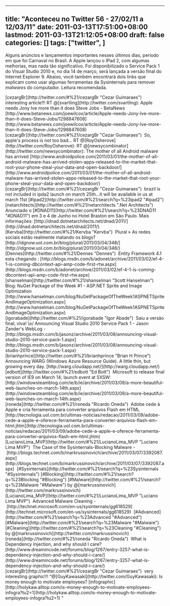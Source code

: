 
---
title: "Aconteceu no Twitter 56 - 27/02/11 a 12/03/11"
date: 2011-03-13T17:51:00+08:00
lastmod: 2011-03-13T21:12:05+08:00
draft: false
categories: []
tags: ["twitter", ]
---


Alguns anúncios e lançamentos importantes nesses últimos dias, período em que foi Carnaval no Brasil. A Apple lançou o IPad 2, com algumas melhorias, mas nada tão significativo. Foi disponibilizado o Service Pack 1 do Visual Studio 2010 e, no dia 14 de março, será lançada a versão final do Internet Explorer 9. Abaixo, você também encontrará dois links que explicam como usar algumas ferramentas da Sysinternals para remover *malwares* do computador. Leitura recomendada.


<div class="tweet-row"><span class="tweet-user-name">[cezargBr](http://twitter.com/#%21/cezargBr "Cezar Guimaraes")  </span>interesting article!!! RT @[svartling](http://twitter.com/svartling): Apple needs Jony Ive more than it does Steve Jobs - BetaNews   
[http://www.betanews.com/joewilcox/article/Apple-needs-Jony-Ive-more-than-it-does-Steve-Jobs/1298847608](http://www.betanews.com/joewilcox/article/Apple-needs-Jony-Ive-more-than-it-does-Steve-Jobs/1298847608)  


<div class="tweet-row"><span class="tweet-user-name">[cezargBr](http://twitter.com/#%21/cezargBr "Cezar Guimaraes")  </span>So, apple's process is not too bad... RT @[RoyOsherove](http://twitter.com/RoyOsherove): RT @[newsycombinator](http://twitter.com/newsycombinator): The mother of all Android malware has arrived   
[http://www.androidpolice.com/2011/03/01/the-mother-of-all-android-malware-has-arrived-stolen-apps-released-to-the-market-that-root-your-phone-steal-your-data-and-open-backdoor/](http://www.androidpolice.com/2011/03/01/the-mother-of-all-android-malware-has-arrived-stolen-apps-released-to-the-market-that-root-your-phone-steal-your-data-and-open-backdoor/)  


<div class="tweet-row"><span class="tweet-user-name">[cezargBr](http://twitter.com/#%21/cezargBr "Cezar Guimaraes")  </span>brazil is not included in ipda2 launch on march 25th...it will be available in us at march 11st [#ipad2](http://twitter.com/#%21/search?q=%23ipad2 "#ipad2")  


<div class="tweet-row"><span class="tweet-user-name">[netarchitects](http://twitter.com/#%21/netarchitects ".Net Architects")  </span>Anunciado o [#DNAD11](http://twitter.com/#%21/search?q=%23DNAD11 "#DNAD11") em 3 e 4 de Junho no Hotel Braston em São Paulo. Mais informações: [http://dnad.dotnetarchitects.net/dnad/2011/](http://dnad.dotnetarchitects.net/dnad/2011/)  


<div class="tweet-row"><span class="tweet-user-name">[Kervba](http://twitter.com/#%21/Kervba "Kervba")  </span>Plural » As redes sociais estão realmente matando os blogs? [http://idgnow.uol.com.br/blog/plural/2011/03/04/348/](http://idgnow.uol.com.br/blog/plural/2011/03/04/348/)  


<div class="tweet-row"><span class="tweet-user-name">[Dennes](http://twitter.com/#%21/Dennes "Dennes")  </span>Entity Framework 4.1 esta chegando : [http://blogs.msdn.com/b/adonet/archive/2011/03/02/ef-4-1-is-coming-dbcontext-api-amp-code-first-rtw.aspx](http://blogs.msdn.com/b/adonet/archive/2011/03/02/ef-4-1-is-coming-dbcontext-api-amp-code-first-rtw.aspx)  


<div class="tweet-row"><span class="tweet-user-name">[shanselman](http://twitter.com/#%21/shanselman "Scott Hanselman")  </span>Blog: NuGet Package of the Week #1 - ASP.NET Sprite and Image Optimization [http://www.hanselman.com/blog/NuGetPackageOfTheWeek1ASPNETSpriteAndImageOptimization.aspx](http://www.hanselman.com/blog/NuGetPackageOfTheWeek1ASPNETSpriteAndImageOptimization.aspx)  


<div class="tweet-row"><span class="tweet-user-name">[igorabade](http://twitter.com/#%21/igorabade "Igor Abade")  </span>Saiu a versão final, viva! \o/ Announcing Visual Studio 2010 Service Pack 1 - Jason Zander's WebLog -   
[http://blogs.msdn.com/b/jasonz/archive/2011/03/08/announcing-visual-studio-2010-service-pack-1.aspx](http://blogs.msdn.com/b/jasonz/archive/2011/03/08/announcing-visual-studio-2010-service-pack-1.aspx)  


<div class="tweet-row"><span class="tweet-user-name">[brianhprince](http://twitter.com/#%21/brianhprince "Brian H Prince")  </span>Announcing WARG (Windows Azure Resource Guide). A little thin, but growing every day. [http://warg.cloudapp.net/](http://warg.cloudapp.net/)  


<div class="tweet-row"><span class="tweet-user-name">[edbott](http://twitter.com/#%21/edbott "Ed Bott")  </span>Microsoft to release final version of IE9 on March 14; launch event at SXSW: [http://windowsteamblog.com/ie/b/ie/archive/2011/03/09/a-more-beautiful-web-launches-on-march-14th.aspx](http://windowsteamblog.com/ie/b/ie/archive/2011/03/09/a-more-beautiful-web-launches-on-march-14th.aspx)  


<div class="tweet-row"><span class="tweet-user-name">[roneda](http://twitter.com/#%21/roneda "Ricardo Oneda")  </span>Adobe cede à Apple e cria ferramenta para converter arquivos Flash em HTML [http://tecnologia.uol.com.br/ultimas-noticias/redacao/2011/03/09/adobe-cede-a-apple-e-oferece-ferramenta-para-converter-arquivos-flash-em-html.jhtm](http://tecnologia.uol.com.br/ultimas-noticias/redacao/2011/03/09/adobe-cede-a-apple-e-oferece-ferramenta-para-converter-arquivos-flash-em-html.jhtm)  


<div class="tweet-row"><span class="tweet-user-name">[LucianoLima_MVP](http://twitter.com/#%21/LucianoLima_MVP "Luciano Lima MVP")  </span>The Case of the Sysinternals-Blocking Malware - [http://blogs.technet.com/b/markrussinovich/archive/2011/03/07/3392087.aspx](http://blogs.technet.com/b/markrussinovich/archive/2011/03/07/3392087.aspx)  [#Sysinternals](http://twitter.com/#%21/search?q=%23Sysinternals "#Sysinternals") [#Blocking](http://twitter.com/#%21/search?q=%23Blocking "#Blocking") [#Malware](http://twitter.com/#%21/search?q=%23Malware "#Malware") by @[markrussinovich](http://twitter.com/markrussinovich)  


<div class="tweet-row"><span class="tweet-user-name">[LucianoLima_MVP](http://twitter.com/#%21/LucianoLima_MVP "Luciano Lima MVP")  </span>Advanced Malware Cleaning - [http://technet.microsoft.com/en-us/sysinternals/gg618529](http://technet.microsoft.com/en-us/sysinternals/gg618529)  [#Advanced](http://twitter.com/#%21/search?q=%23Advanced "#Advanced") [#Malware](http://twitter.com/#%21/search?q=%23Malware "#Malware") [#Cleaning](http://twitter.com/#%21/search?q=%23Cleaning "#Cleaning") by @[markrussinovich](http://twitter.com/markrussinovich)  


<div class="tweet-row"><span class="tweet-user-name">[roneda](http://twitter.com/#%21/roneda "Ricardo Oneda")  </span>What is Dependency Injection, and why should I care? [http://www.dreamincode.net/forums/blog/1267/entry-3257-what-is-dependency-injection-and-why-should-i-care/](http://www.dreamincode.net/forums/blog/1267/entry-3257-what-is-dependency-injection-and-why-should-i-care/)  


<div class="tweet-row"><span class="tweet-user-name">[cezargBr](http://twitter.com/#%21/cezargBr "Cezar Guimaraes")  </span>very interesting graphic!!! “@[GuyKawasaki](http://twitter.com/GuyKawasaki): Is money enough to motivate employees? [infographic] [http://holykaw.alltop.com/is-money-enough-to-motivate-employees-infogra?tu2=1](http://holykaw.alltop.com/is-money-enough-to-motivate-employees-infogra?tu2=1) "  

</div>
</div>
</div>
</div>
</div>
</div>
</div>
</div>
</div>
</div>
</div>
</div>
</div>
</div>
</div>

